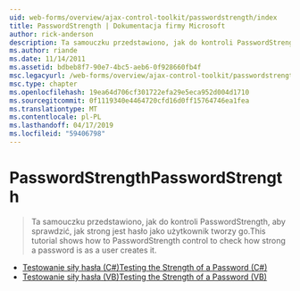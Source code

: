```yaml
---
uid: web-forms/overview/ajax-control-toolkit/passwordstrength/index
title: PasswordStrength | Dokumentacja firmy Microsoft
author: rick-anderson
description: Ta samouczku przedstawiono, jak do kontroli PasswordStrength, aby sprawdzić, jak strong jest hasło jako użytkownik tworzy go.
ms.author: riande
ms.date: 11/14/2011
ms.assetid: bdbeb8f7-90e7-4bc5-aeb6-0f928660fb4f
msc.legacyurl: /web-forms/overview/ajax-control-toolkit/passwordstrength
msc.type: chapter
ms.openlocfilehash: 19ea64d706cf301722efa29e5eca952d004d1710
ms.sourcegitcommit: 0f1119340e4464720cfd16d0ff15764746ea1fea
ms.translationtype: MT
ms.contentlocale: pl-PL
ms.lasthandoff: 04/17/2019
ms.locfileid: "59406798"
---
```

# <a name="passwordstrength"></a><span data-ttu-id="24d6d-103">PasswordStrength</span><span class="sxs-lookup"><span data-stu-id="24d6d-103">PasswordStrength</span></span>

> <span data-ttu-id="24d6d-104">Ta samouczku przedstawiono, jak do kontroli PasswordStrength, aby sprawdzić, jak strong jest hasło jako użytkownik tworzy go.</span><span class="sxs-lookup"><span data-stu-id="24d6d-104">This tutorial shows how to PasswordStrength control to check how strong a password is as a user creates it.</span></span>


- [<span data-ttu-id="24d6d-105">Testowanie siły hasła (C#)</span><span class="sxs-lookup"><span data-stu-id="24d6d-105">Testing the Strength of a Password (C#)</span></span>](testing-the-strength-of-a-password-cs.md)
- [<span data-ttu-id="24d6d-106">Testowanie siły hasła (VB)</span><span class="sxs-lookup"><span data-stu-id="24d6d-106">Testing the Strength of a Password (VB)</span></span>](testing-the-strength-of-a-password-vb.md)
